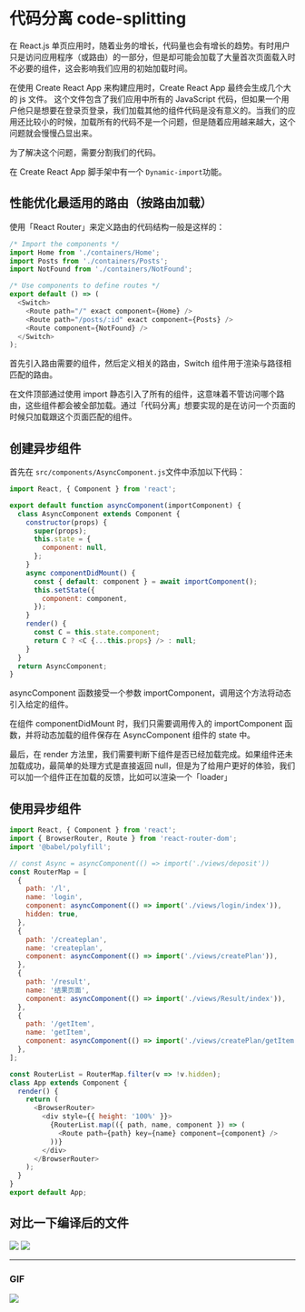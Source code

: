 # 代码分离 code-splitting

在 React.js 单页应用时，随着业务的增长，代码量也会有增长的趋势。有时用户只是访问应用程序（或路由）的一部分，但是却可能会加载了大量首次页面载入时不必要的组件，这会影响我们应用的初始加载时间。

在使用 Create React App 来构建应用时，Create React App 最终会生成几个大的 js 文件。 这个文件包含了我们应用中所有的 JavaScript 代码，但如果一个用户他只是想要在登录页登录，我们加载其他的组件代码是没有意义的。当我们的应用还比较小的时候，加载所有的代码不是一个问题，但是随着应用越来越大，这个问题就会慢慢凸显出来。

为了解决这个问题，需要分割我们的代码。

在 Create React App 脚手架中有一个 `Dynamic-import`功能。

## 性能优化最适用的路由（按路由加载）

使用「React Router」来定义路由的代码结构一般是这样的：

```javascript
/* Import the components */
import Home from './containers/Home';
import Posts from './containers/Posts';
import NotFound from './containers/NotFound';

/* Use components to define routes */
export default () => (
  <Switch>
    <Route path="/" exact component={Home} />
    <Route path="/posts/:id" exact component={Posts} />
    <Route component={NotFound} />
  </Switch>
);
```

首先引入路由需要的组件，然后定义相关的路由，Switch 组件用于渲染与路径相匹配的路由。

在文件顶部通过使用 import 静态引入了所有的组件，这意味着不管访问哪个路由，这些组件都会被全部加载。通过「代码分离」想要实现的是在访问一个页面的时候只加载跟这个页面匹配的组件。

## 创建异步组件

首先在 `src/components/AsyncComponent.js`文件中添加以下代码：

```javascript
import React, { Component } from 'react';

export default function asyncComponent(importComponent) {
  class AsyncComponent extends Component {
    constructor(props) {
      super(props);
      this.state = {
        component: null,
      };
    }
    async componentDidMount() {
      const { default: component } = await importComponent();
      this.setState({
        component: component,
      });
    }
    render() {
      const C = this.state.component;
      return C ? <C {...this.props} /> : null;
    }
  }
  return AsyncComponent;
}
```

asyncComponent 函数接受一个参数 importComponent，调用这个方法将动态引入给定的组件。

在组件 componentDidMount 时，我们只需要调用传入的 importComponent 函数，并将动态加载的组件保存在 AsyncComponent 组件的 state 中。

最后，在 render 方法里，我们需要判断下组件是否已经加载完成。如果组件还未加载成功，最简单的处理方式是直接返回 null，但是为了给用户更好的体验，我们可以加一个组件正在加载的反馈，比如可以渲染一个「loader」

## 使用异步组件

```javascript
import React, { Component } from 'react';
import { BrowserRouter, Route } from 'react-router-dom';
import '@babel/polyfill';

// const Async = asyncComponent(() => import('./views/deposit'))
const RouterMap = [
  {
    path: '/l',
    name: 'login',
    component: asyncComponent(() => import('./views/login/index')),
    hidden: true,
  },
  {
    path: '/createplan',
    name: 'createplan',
    component: asyncComponent(() => import('./views/createPlan')),
  },
  {
    path: '/result',
    name: '结果页面',
    component: asyncComponent(() => import('./views/Result/index')),
  },
  {
    path: '/getItem',
    name: 'getItem',
    component: asyncComponent(() => import('./views/createPlan/getItem')),
  },
];

const RouterList = RouterMap.filter(v => !v.hidden);
class App extends Component {
  render() {
    return (
      <BrowserRouter>
        <div style={{ height: '100%' }}>
          {RouterList.map(({ path, name, component }) => (
            <Route path={path} key={name} component={component} />
          ))}
        </div>
      </BrowserRouter>
    );
  }
}
export default App;
```

## 对比一下编译后的文件

<img src='https://loremxuetengfei.oss-cn-beijing.aliyuncs.com/code-splitting-1-1556194218.jpg'/>
<img src='https://loremxuetengfei.oss-cn-beijing.aliyuncs.com/code-splitting-2-1556194218.jpg'/>

---

### GIF

<img src='https://loremxuetengfei.oss-cn-beijing.aliyuncs.com/lodar-1559496417.gif'/>

<!--
0. [webpack 懒加载](https://webpack.docschina.org/guides/lazy-loading/#%E6%A1%86%E6%9E%B6)
1. [如何使用代码分离](https://www.zcfy.cc/article/code-splitting-in-create-react-app)
1. [Progressive Web Apps with React.js: Part 2 — Page Load Performance](https://medium.com/@addyosmani/progressive-web-apps-with-react-js-part-2-page-load-performance-33b932d97cf2)
1. [What's New in Create React App – React Blog](https://reactjs.org/blog/2017/05/18/whats-new-in-create-react-app.html#code-splitting-with-dynamic-import)

 -->

<!--

1. [React+Redux 项目中的代码分割](https://blog.whezh.com/react-redux-code-splitting/)
 -->
